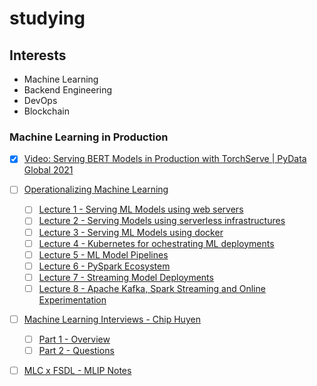 # studying

## Interests
- Machine Learning
- Backend Engineering
- DevOps
- Blockchain


### Machine Learning in Production
- [x] [Video: Serving BERT Models in Production with TorchServe | PyData Global 2021](https://www.youtube.com/watch?v=sDGxzkOvxqY)

- [ ] [Operationalizing Machine Learning](https://chicagodatascience.github.io/MLOps/)
    - [ ] [Lecture 1 - Serving ML Models using web servers](https://www.youtube.com/watch?v=RL_mLxTLo_Q&list=PLzq3B7Hh4uvbe9xXXEa1EuawIXTDHZpg1)
    - [ ] [Lecture 2 - Serving Models using serverless infrastructures](https://www.youtube.com/watch?v=TUtUAUdREQo&list=PLzq3B7Hh4uvbe9xXXEa1EuawIXTDHZpg1&index=2)
    - [ ] [Lecture 3 - Serving ML Models using docker](https://www.youtube.com/watch?v=wpXBnfVtAwY&list=PLzq3B7Hh4uvbe9xXXEa1EuawIXTDHZpg1&index=3)
    - [ ] [Lecture 4 - Kubernetes for ochestrating ML deployments](https://www.youtube.com/watch?v=Y6q22aiUsjk&list=PLzq3B7Hh4uvbe9xXXEa1EuawIXTDHZpg1&index=4)
    - [ ] [Lecture 5 - ML Model Pipelines](https://www.youtube.com/watch?v=OFRnTHSzTkI&list=PLzq3B7Hh4uvbe9xXXEa1EuawIXTDHZpg1&index=5)
    - [ ] [Lecture 6 - PySpark Ecosystem](https://www.youtube.com/watch?v=yhdAgUrTyAs&list=PLzq3B7Hh4uvbe9xXXEa1EuawIXTDHZpg1&index=6)
    - [ ] [Lecture 7 - Streaming Model Deployments](https://www.youtube.com/watch?v=0jWL5Lvp4ic&list=PLzq3B7Hh4uvbe9xXXEa1EuawIXTDHZpg1&index=7)
    - [ ] [Lecture 8 - Apache Kafka, Spark Streaming and Online Experimentation](https://www.youtube.com/watch?v=Swobw5mCyaY&list=PLzq3B7Hh4uvbe9xXXEa1EuawIXTDHZpg1&index=8)

- [ ] [Machine Learning Interviews - Chip Huyen](https://huyenchip.com/ml-interviews-book/)
    - [ ] [Part 1 - Overview](https://huyenchip.com/ml-interviews-book/contents/part-i.-overview.html)
    - [ ] [Part 2 - Questions](https://huyenchip.com/ml-interviews-book/contents/part-ii.-questions.html)

- [ ] [MLC x FSDL - MLIP Notes](https://turquoise-jester-e23.notion.site/b36e34131fd646e0a28767bd2c415013?v=87be650a6ff44f948b8eb69013d2b656)
